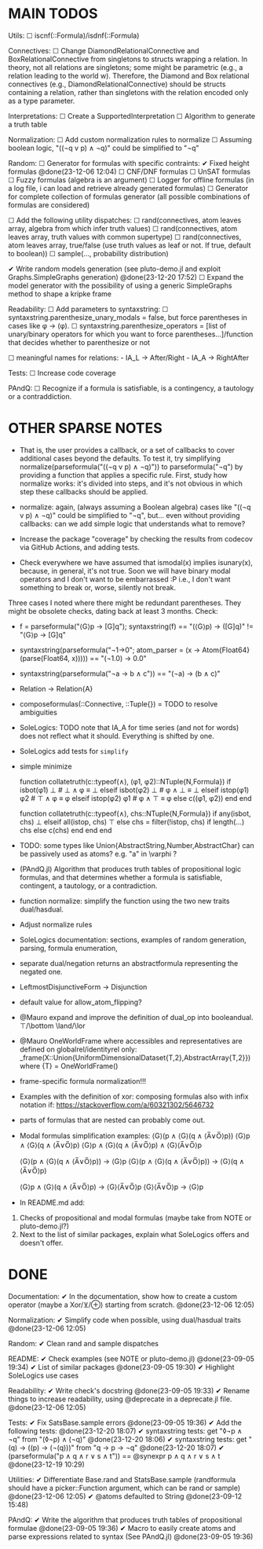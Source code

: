 # MAIN TODOS


Utils:
  ☐ iscnf(::Formula)/isdnf(::Formula)

Connectives:
  ☐ Change DiamondRelationalConnective and BoxRelationalConnective from singletons to structs wrapping a relation.
    In theory, not all relations are singletons; some might be parametric (e.g., a relation leading to the world w). Therefore, the Diamond and Box relational connectives (e.g., DiamondRelationalConnective) should be structs containing a relation, rather than singletons with the relation encoded only as a type parameter.

Interpretations:
  ☐ Create a SupportedInterpretation
  ☐ Algorithm to generate a truth table

Normalization:
  ☐ Add custom normalization rules to normalize
  ☐ Assuming boolean logic, "((¬q v p) ∧ ¬q)" could be simplified to "¬q"

Random:
  ☐ Generator for formulas with specific contraints:
    ✔ Fixed height formulas @done(23-12-06 12:04)
    ☐ CNF/DNF formulas
    ☐ UnSAT formulas
    ☐ Fuzzy formulas (algebra is an argument)
    ☐ Logger for offline formulas (in a log file, i can load and retrieve already generated formulas)
    ☐ Generator for complete collection of formulas generator (all possible combinations of formulas are considered)

  ☐ Add the following utility dispatches:
    ☐ rand(connectives, atom leaves array, algebra from which infer truth values)
    ☐ rand(connectives, atom leaves array, truth values with common supertype)
    ☐ rand(connectives, atom leaves array, true/false (use truth values as leaf or not. If true, default to boolean))
    ☐ sample(..., probability distribution)
    
  ✔ Write random models generation (see pluto-demo.jl and exploit Graphs.SimpleGraphs generation) @done(23-12-20 17:52)
  ☐ Expand the model generator with the possibility of using a generic SimpleGraphs method to shape a kripke frame 

Readability:
  ☐ Add parameters to syntaxstring:
    ☐ syntaxstring.parenthesize_unary_modals = false, but force parentheses in cases like <G>φ -> <G>(φ).
    ☐ syntaxstring.parenthesize_operators = [list of unary/binary operators for which you want to force parentheses...]/function that decides whether to parenthesize or not

  ☐ meaningful names for relations: - IA_L -> After/Right - IA_A -> RightAfter

Tests:
  ☐ Increase code coverage

PAndQ:
  ☐ Recognize if a formula is satisfiable, is a contingency, a tautology or a contraddiction.

# OTHER SPARSE NOTES


- That is, the user provides a callback, or a set of callbacks to cover additional cases beyond the defaults. To test it, try simplifying normalize(parseformula("((¬q v p) ∧ ¬q)")) to parseformula("¬q") by providing a function that applies a specific rule. First, study how normalize works: it's divided into steps, and it's not obvious in which step these callbacks should be applied.

- normalize: again, (always assuming a Boolean algebra) cases like "((¬q v p) ∧ ¬q)" could be simplified to "¬q", but... even without providing callbacks: can we add simple logic that understands what to remove?

- Increase the package "coverage" by checking the results from codecov via GitHub Actions, and adding tests.

- Check everywhere we have assumed that ismodal(x) implies isunary(x), because, in general, it's not true. Soon we will have binary modal operators and I don't want to be embarrassed :P i.e., I don't want something to break or, worse, silently not break.

Three cases I noted where there might be redundant parentheses. They might be obsolete checks, dating back at least 3 months. Check:
- f = parseformula("⟨G⟩p → [G]q"); syntaxstring(f) == "(⟨G⟩p) → ([G]q)" != "⟨G⟩p → [G]q"
- syntaxstring(parseformula("¬1→0"; atom_parser = (x -> Atom{Float64}(parse(Float64, x))))) == "(¬1.0) → 0.0"
- syntaxstring(parseformula("¬a → b ∧ c")) == "(¬a) → (b ∧ c)"

- Relation -> Relation{A}
- composeformulas(::Connective, ::Tuple{}) = TODO to resolve ambiguities
- SoleLogics: TODO note that IA_A for time series (and not for words) does not reflect what it should. Everything is shifted by one.
- SoleLogics add tests for `simplify`
- simple minimize


    function collatetruth(c::typeof(∧), (φ1, φ2)::NTuple{N,Formula})
        if     isbot(φ1)  ⊥           # ⊥ ∧ φ ≡ ⊥
        elseif isbot(φ2)  ⊥           # φ ∧ ⊥ ≡ ⊥
        elseif istop(φ1)  φ2          # ⊤ ∧ φ ≡ φ
        elseif istop(φ2)  φ1          # φ ∧ ⊤ ≡ φ
        else   c((φ1, φ2))
        end
    end

    function collatetruth(c::typeof(∧), chs::NTuple{N,Formula})
        if     any(isbot, chs) ⊥
        elseif all(istop, chs) ⊤
        else
            chs = filter(!istop, chs)
            if length(...)
                chs
            else
                c(chs)
            end
        end
    end

- TODO: some types like Union{AbstractString,Number,AbstractChar} can be passively used as atoms? e.g. "a" in \varphi ?

- (PAndQ.jl) Algorithm that produces truth tables of propositional logic formulas, and that determines whether a formula is satisfiable, contingent, a tautology, or a contradiction.
- function normalize: simplify the function using the two new traits dual/hasdual.
- Adjust normalize rules
- SoleLogics documentation: sections, examples of random generation, parsing, formula enumeration,
- separate dual/negation returns an abstractformula representing the negated one.
- LeftmostDisjunctiveForm -> Disjunction
- default value for allow_atom_flipping?
- @Mauro expand and improve the definition of dual_op into booleandual. ⊤/\bottom \land/\lor
- @Mauro OneWorldFrame where accessibles and representatives are defined on globalrel/identityrel only: _frame(X::Union{UniformDimensionalDataset{T,2},AbstractArray{T,2}}) where {T} = OneWorldFrame()
- frame-specific formula normalization!!!
- Examples with the definition of xor: composing formulas also with infix notation if: https://stackoverflow.com/a/60321302/5646732
- parts of formulas that are nested <G> can probably come out.
- Modal formulas simplification examples:
    ⟨G⟩(p ∧ ⟨G⟩(q ∧ ⟨A̅∨O̅⟩p))
    ⟨G⟩p ∧ ⟨G⟩(q ∧ ⟨A̅∨O̅⟩p)
    ⟨G⟩p ∧ ⟨G⟩(q ∧ ⟨A̅∨O̅⟩p) ∧ ⟨G⟩⟨A̅∨O̅⟩p

    ⟨G⟩(p ∧ ⟨G⟩(q ∧ ⟨A̅∨O̅⟩p)) -> ⟨G⟩p
    ⟨G⟩(p ∧ ⟨G⟩(q ∧ ⟨A̅∨O̅⟩p)) -> ⟨G⟩(q ∧ ⟨A̅∨O̅⟩p)

    ⟨G⟩p ∧ ⟨G⟩(q ∧ ⟨A̅∨O̅⟩p) -> ⟨G⟩⟨A̅∨O̅⟩p
    ⟨G⟩⟨A̅∨O̅⟩p -> ⟨G⟩p
    
- In README.md add:
1) Checks of propositional and modal formulas (maybe take from NOTE or pluto-demo.jl?)
2) Next to the list of similar packages, explain what SoleLogics offers and doesn't offer.


# DONE

Documentation:
  ✔ In the documentation, show how to create a custom operator (maybe a Xor/⊻/⊕) starting from scratch. @done(23-12-06 12:05)

Normalization:
  ✔ Simplify code when possible, using dual/hasdual traits @done(23-12-06 12:05)
  
Random:
  ✔ Clean rand and sample dispatches

README:
  ✔ Check examples (see NOTE or pluto-demo.jl) @done(23-09-05 19:34)
  ✔ List of similar packages @done(23-09-05 19:30)
  ✔ Highlight SoleLogics use cases

Readability: 
  ✔ Write check's docstring @done(23-09-05 19:33)
  ✔ Rename things to increase readability, using @deprecate in a deprecate.jl file. @done(23-12-06 12:05)

Tests:
  ✔ Fix SatsBase.sample errors @done(23-09-05 19:36)
  ✔ Add the following tests: @done(23-12-20 18:07)
    ✔ syntaxstring tests: get "◊¬p ∧ ¬q" from "(◊¬p) ∧ (¬q)" @done(23-12-20 18:06)
    ✔ syntaxstring tests: get "(q) → ((p) → (¬(q)))" from "q → p → ¬q" @done(23-12-20 18:07)
    ✔ (parseformula("p ∧ q ∧ r ∨ s ∧ t")) == @synexpr p ∧ q ∧ r ∨ s ∧ t @done(23-12-19 10:29)

Utilities:
  ✔ Differentiate Base.rand and StatsBase.sample (randformula should have a picker::Function argument, which can be rand or sample) @done(23-12-06 12:05)
  ✔ @atoms defaulted to String @done(23-09-12 15:48)

PAndQ:
  ✔ Write the algorithm that produces truth tables of propositional formulae @done(23-09-05 19:36)
  ✔ Macro to easily create atoms and parse expressions related to syntax (See PAndQ.jl) @done(23-09-05 19:36)
